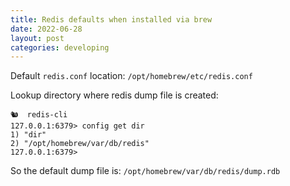 ```yaml
---
title: Redis defaults when installed via brew
date: 2022-06-28
layout: post
categories: developing
---
```


Default `redis.conf` location: `/opt/homebrew/etc/redis.conf`

Lookup directory where redis dump file is created:
```
🐿  redis-cli
127.0.0.1:6379> config get dir
1) "dir"
2) "/opt/homebrew/var/db/redis"
127.0.0.1:6379>
```

So the default dump file is: `/opt/homebrew/var/db/redis/dump.rdb`
